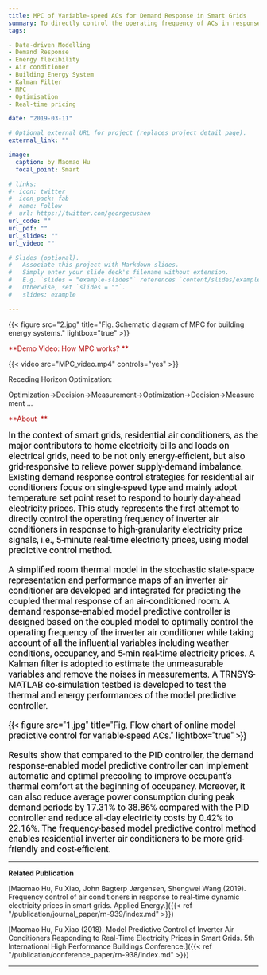 ```yaml
---
title: MPC of Variable-speed ACs for Demand Response in Smart Grids
summary: To directly control the operating frequency of ACs in response to high-granularity electricity price signals, i.e., 5-minute real-time electricity prices,in smart grids using MPC method.
tags:

- Data-driven Modelling 
- Demand Response
- Energy flexibility 
- Air conditioner
- Building Energy System
- Kalman Filter
- MPC 
- Optimisation
- Real-time pricing

date: "2019-03-11"

# Optional external URL for project (replaces project detail page).
external_link: ""

image:
  caption: by Maomao Hu
  focal_point: Smart

# links:
#- icon: twitter
#  icon_pack: fab
#  name: Follow
#  url: https://twitter.com/georgecushen
url_code: ""
url_pdf: ""
url_slides: ""
url_video: ""

# Slides (optional).
#   Associate this project with Markdown slides.
#   Simply enter your slide deck's filename without extension.
#   E.g. `slides = "example-slides"` references `content/slides/example-slides.md`.
#   Otherwise, set `slides = ""`.
#   slides: example

---
```




{{< figure src="2.jpg" title="Fig. Schematic diagram of MPC for building energy systems." lightbox="true" >}}



<font color="#B30606">**Demo Video: How MPC works?  **</font>

{{< video src="MPC_video.mp4" controls="yes" >}}

Receding Horizon Optimization: 

Optimization&rarr;Decision&rarr;Measurement&rarr;Optimization&rarr;Decision&rarr;Measurement ...



<font color="#B30606">**About  **</font>

<font face="Roboto" color="black" size="4">In the context of smart grids, residential air conditioners, as the major contributors to home electricity bills and loads on electrical grids, need to be not only energy-efficient, but also grid-responsive to relieve power supply-demand imbalance. Existing demand response control strategies for residential air conditioners focus on single-speed type and mainly adopt temperature set point reset to respond to hourly day-ahead electricity prices. This study represents the first attempt to directly control the operating frequency of inverter air conditioners in response to high-granularity electricity price signals, i.e., 5-minute real-time electricity prices, using model predictive control method. 

A simplified room thermal model in the stochastic state-space representation and performance maps of an inverter air conditioner are developed and integrated for predicting the coupled thermal response of an air-conditioned room. A demand response-enabled model predictive controller is designed based on the coupled model to optimally control the operating frequency of the inverter air conditioner while taking account of all the influential variables including weather conditions, occupancy, and 5-min real-time electricity prices. A Kalman filter is adopted to estimate the unmeasurable variables and remove the noises in measurements. A TRNSYS-MATLAB co-simulation testbed is developed to test the thermal and energy performances of the model predictive controller. 

{{< figure src="1.jpg" title="Fig. Flow chart of online model predictive control for variable-speed ACs." lightbox="true" >}}

Results show that compared to the PID controller, the demand response-enabled model predictive controller can implement automatic and optimal precooling to improve occupant’s thermal comfort at the beginning of occupancy. Moreover, it can also reduce average power consumption during peak demand periods by 17.31% to 38.86% compared with the PID controller and reduce all-day electricity costs by 0.42% to 22.16%. The frequency-based model predictive control method enables residential inverter air conditioners to be more grid-friendly and cost-efficient.</font>

---

**Related Publication**

[Maomao Hu, Fu Xiao, John Bagterp Jørgensen, Shengwei Wang (2019). Frequency control of air conditioners in response to real-time dynamic electricity prices in smart grids. Applied Energy.]({{< ref "/publication/journal_paper/rn-939/index.md" >}})

[Maomao Hu, Fu Xiao (2018). Model Predictive Control of Inverter Air Conditioners Responding to Real-Time Electricity Prices in Smart Grids. 5th International High Performance Buildings Conference.]({{< ref "/publication/conference_paper/rn-938/index.md" >}})

---

